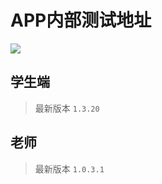 # APP内部测试地址

![](https://github.githubassets.com/images/modules/profile/profile-first-issue.png)

## 学生端

> 最新版本 `1.3.20`

## 老师

> 最新版本 `1.0.3.1`